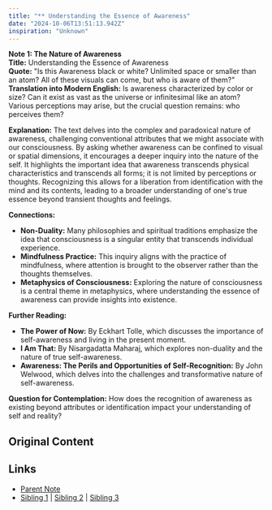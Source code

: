 ```yaml
---
title: "** Understanding the Essence of Awareness"
date: "2024-10-06T13:51:13.942Z"
inspiration: "Unknown"
---
```


  
**Note 1: The Nature of Awareness**  
**Title:** Understanding the Essence of Awareness  
**Quote:** "Is this Awareness black or white? Unlimited space or smaller than an atom? All of these visuals can come, but who is aware of them?"  
**Translation into Modern English:** Is awareness characterized by color or size? Can it exist as vast as the universe or infinitesimal like an atom? Various perceptions may arise, but the crucial question remains: who perceives them?  

**Explanation:** The text delves into the complex and paradoxical nature of awareness, challenging conventional attributes that we might associate with our consciousness. By asking whether awareness can be confined to visual or spatial dimensions, it encourages a deeper inquiry into the nature of the self. It highlights the important idea that awareness transcends physical characteristics and transcends all forms; it is not limited by perceptions or thoughts. Recognizing this allows for a liberation from identification with the mind and its contents, leading to a broader understanding of one's true essence beyond transient thoughts and feelings.  

**Connections:**  
- **Non-Duality:** Many philosophies and spiritual traditions emphasize the idea that consciousness is a singular entity that transcends individual experience.  
- **Mindfulness Practice:** This inquiry aligns with the practice of mindfulness, where attention is brought to the observer rather than the thoughts themselves.  
- **Metaphysics of Consciousness:** Exploring the nature of consciousness is a central theme in metaphysics, where understanding the essence of awareness can provide insights into existence.  

**Further Reading:**  
- **The Power of Now:** By Eckhart Tolle, which discusses the importance of self-awareness and living in the present moment.  
- **I Am That:** By Nisargadatta Maharaj, which explores non-duality and the nature of true self-awareness.  
- **Awareness: The Perils and Opportunities of Self-Recognition:** By John Welwood, which delves into the challenges and transformative nature of self-awareness.  

**Question for Contemplation:** How does the recognition of awareness as existing beyond attributes or identification impact your understanding of self and reality?  



## Original Content



## Links

- [Parent Note](/parent-note.md)
- [Sibling 1](/zettel1.md) | [Sibling 2](/zettel2.md) | [Sibling 3](/zettel3.md)

